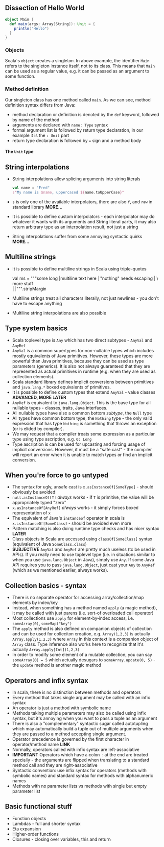 ## Dissection of Hello World

```scala
object Main {
  def main(args: Array[String]): Unit = {
    println("Hello")
  }
}
```

### Objects

Scala's `object` creates a singleton. In above example, the identifier `Main` refers to the singleton instance itself, not to its class. This means that `Main` can be used as a regular value, e.g. it can be passed as an argument to some function.

### Method definition

Our singleton class has one method called `main`. As we can see, method definition syntax differs from Java:
* method declaration or definition is denoted by the `def` keyword, followed by name of the method
* arguments are declared with `name: Type` syntax
* formal argument list is followed by return type declaration, in our example it is the `: Unit` part
* return type declaration is followed by `=` sign and a method body

#### The `Unit` type



## String interpolations

* String interpolations allow splicing arguments into string literals

  ```scala
  val name = "Fred"
  s"My name is $name, uppercased ${name.toUpperCase}"
  ```
* `s` is only one of the available interpolators, there are also `f`, and `raw` in standard library **MORE...**
* It is possible to define custom interpolators - each interpolator may do whatever it wants with its arguments and 
  String literal parts, it may also return arbitrary type as an interpolation result, not just a string
* String interpolations suffer from some annoying syntactic quirks **MORE...**
  
## Multiline strings

* It is possible to define multiline strings in Scala using triple-quotes

    val ms = 
      """some long
        |multiline text here
        | "nothing" needs escaping
        | \ more stuff \
        |
        |""".stripMargin
        
* Multiline strings treat all characters literally, not just newlines - you don't have to escape anything
* Multiline string interpolations are also possible

## Type system basics

* Scala toplevel type is `Any` which has two direct subtypes - `AnyVal` and `AnyRef`
* `AnyVal` is a common supertypes for non-nullable types which includes mostly equivalents of Java primitives.
  However, these types are more powerful than Java primitives, because they can be used as type parameters (generics).
  It is also not always guaranteed that they are represented as actual primitives in runtime (e.g. when they are used
  as collection elements).
* Scala standard library defines implicit conversions between primitives and `java.lang.*` boxed equivalents of primitives.
* It is possible to define custom types that extend `AnyVal` - value classes **ADVANCED, MORE LATER**
* `AnyRef` is equivalent to `java.lang.Object`. This is the base type for all nullable types - classes, traits, Java
  interfaces.
* All nullable types have also a common bottom *subtype*, the `Null` type
* All types have common bottom type, the `Nothing` type - the only valid expression that has type `Nothing` is something
  that throws an exception (or is elided by compiler).
* We may request that a compiler treats some expression as a particular type using type ascription, e.g. `0: Long`
* Type ascription is can be used for upcasting and forcing usage of implicit conversions.
  However, it must be a "safe cast" - the compiler will report an error when it is unable to match types or 
  find an implicit conversion.
  
## When you're force to go untyped  
  
* The syntax for ugly, unsafe cast is `x.asInstanceOf[SomeType]` - should obviously be avoided
* `null.asInstanceOf[T]` *always* works - if `T` is primitive, the value will be appropriately typed "zero"
* `x.asInstanceOf[AnyRef]` *always* works - it simply forces boxed representation of `x`
* The equivalent of Java's `instanceof` operator in scala is `x.isInstanceOf[SomeClass]` - should be avoided even more
* Pattern matching is also doing runtime type checks and has nicer syntax **LATER**
* Class objects in Scala are accessed using `classOf[SomeClass]` syntax (equivalent of Java `SomeClass.class`)
* **SUBJECTIVE** `AnyVal` and `AnyRef` are pretty much useless (to be used in APIs). 
  If you really need to use toplevel type (i.e. in situations similar to when you use `java.lang.Object` in Java), simply use `Any`.
  If some Java API requires you to pass `java.lang.Object`, just cast your `Any` to `AnyRef` (which as we mentioned earlier,
  always works).

## Collection basics - syntax

* There is no separate operator for accessing array/collection/map elements by index/key
* Instead, when something has a method named `apply` (a magic method), it may be called with just parens (i.e.
  sort-of overloaded call operator)
* Most collections use `apply` for element-by-index access, i.e. `someArray(0)`, `someMap("key")`
* The `apply` method is also defined on companion objects of collection and can be used for colleciton creation, e.g.
  `Array(1,2,3)` is actually `Array.apply(1,2,3)` where `Array` in this context is a companion object of `Array` class.
  Type inference also works here to recognize that it's actually `Array.apply[Int](1,2,3)`
* In order to modify some element of a mutable collection, you can say `someArray(0) = 5` which actually desugars to
  `someArray.update(0, 5)` - the `update` method is another magic method

## Operators and infix syntax

* In scala, there is no distinction between methods and operators
* Every method that takes single argument may be called with an infix syntax
* An operator is just a method with symbolic name
* Methods taking multiple parameters may also be called using infix syntax, but it's annoying when you want to pass
  a tuple as an argument
* There is also a "complementary" syntactic sugar called autotupling which may automatically build a tuple out of
  multiple arguments when they are passed to a method accepting single argument.
* Operator precedence is governed by the first character in operator/method name **LINK**
* Normally, operators called with infix syntax are left-associative
* **IMPORTANT** Operators which have a colon `:` at the end are treated specially - the arguments are flipped when 
  translating to a standard method call and they are right-associative
* Syntactic convention: use infix syntax for operators (methods with symbolic names) and standard syntax for methods
  with alphanumeric names
* Methods with no parameter lists vs methods with single but empty parameter list
  
## Basic functional stuff

* Function objects
* Lambdas - full and shorter syntax
* Eta expansion
* Higher-order functions
* Closures - closing over variables, this and return
